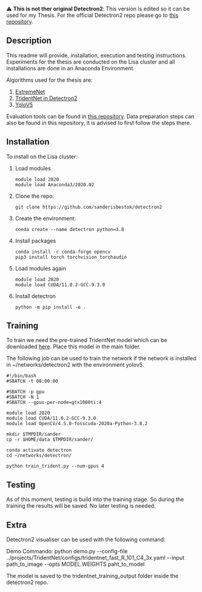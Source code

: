 :warning: **This is not ther original Detectron2**: This version is edited so it can be used for my Thesis. For the official Detectron2 repo please go to [this repository](https://github.com/facebookresearch/detectron2).

## Description
This readme will provide, installation, execution and testing instructions. Experiments for the thesis are conducted on the Lisa cluster and all installations are done in an Anaconda Environment.

Algorithms used for the thesis are:

 1. [ExtremeNet](https://github.com/sanderisbestok/ExtremeNet)
 2. [TridentNet in Detectron2](https://github.com/sanderisbestok/detectron2)
 3. [YoloV5](https://github.com/sanderisbestok/yolov5)

Evaluation tools can be found in [this repository](https://github.com/sanderisbestok/thesis_tools). Data preparation steps can also be found in this repository, it is advised to first follow the steps there.

## Installation
To install on the Lisa cluster: 

1. Load modules
   ```
   module load 2020
   module load Anaconda3/2020.02 
   ```

2. Clone the repo:
   ```
   git clone https://github.com/sanderisbestok/detectron2
   ```

3. Create the environment:
   ```
   conda create --name detectron python=3.8
   ```

4. Install packages
   ```
   conda install -c conda-forge opencv
   pip3 install torch torchvision torchaudio
   ```    

5. Load modules again
   ```
   module load 2020
   module load CUDA/11.0.2-GCC-9.3.0
   ```

6. Install detectron
   ```
   python -m pip install -e .
   ```

## Training
To train we need the pre-trained TridentNet model which can be downloaded [here](https://dl.fbaipublicfiles.com/detectron2/TridentNet/tridentnet_fast_R_101_C4_3x/148572198/model_final_164568.pkl). Place this model in the main folder.

The following job can be used to train the network if the network is installed in ~/networks/detectron2 with the environment yolov5.

```
#!/bin/bash
#SBATCH -t 08:00:00

#SBATCH -p gpu
#SBATCH -N 1
#SBATCH --gpus-per-node=gtx1080ti:4

module load 2020
module load CUDA/11.0.2-GCC-9.3.0
module load OpenCV/4.5.0-fosscuda-2020a-Python-3.8.2

mkdir $TMPDIR/sander
cp -r $HOME/data $TMPDIR/sander/

conda activate detectron
cd ~/networks/detectron/

python train_trident.py --num-gpus 4
```

## Testing
As of this moment, testing is build into the training stage. So during the training the results will be saved. No later testing is needed.

## Extra
Detectron2 visualiser can be used with the following command:

Demo Commando:
python demo.py --config-file ../projects/TridentNet/configs/tridentnet_fast_R_101_C4_3x.yaml --input path_to_image --opts MODEL.WEIGHTS paht_to_model

The model is saved to the tridentnet_training_output folder inside the detectron2 repo.

